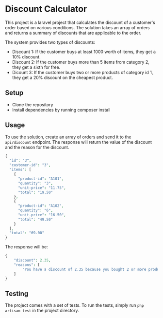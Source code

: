 # Discount Calculator
This project is a laravel project that calculates the discount of a customer's order based on various conditions. The solution takes an array of orders and returns a summary of discounts that are applicable to the order. 

The system provides two types of discounts:

- Discount 1: If the customer buys at least 1000 worth of items, they get a 10% discount.
- Discount 2: If the customer buys more than 5 items from category 2, they get a sixth for free.
- Dicount 3: If the customer buys two or more products of category id 1, they get a 20% discount on the cheapest product.

## Setup
- Clone the repository
- Install dependencies by running composer install

## Usage
To use the solution, create an array of orders and send it to the `api/discount` endpoint. The response will return the value of the discount and the reason for the discount.

```php  
{
  "id": "3",
  "customer-id": "3",
  "items": [
    {
      "product-id": "A101",
      "quantity": "3",
      "unit-price": "11.75",
      "total": "19.50"
    },
    {
      "product-id": "A102",
      "quantity": "6",
      "unit-price": "16.50",
      "total": "49.50"
    }
  ],
  "total": "69.00"
}
```
The response will be:
```php
{
    "discount": 2.35,
    "reasons": [
        "You have a discount of 2.35 because you bought 2 or more products from category 1"
    ]
}
```
## Testing
The project comes with a set of tests. To run the tests, simply run `php artisan test` in the project directory.
